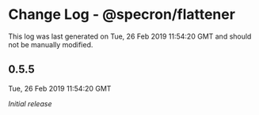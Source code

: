 # Change Log - @specron/flattener

This log was last generated on Tue, 26 Feb 2019 11:54:20 GMT and should not be manually modified.

## 0.5.5
Tue, 26 Feb 2019 11:54:20 GMT

*Initial release*

